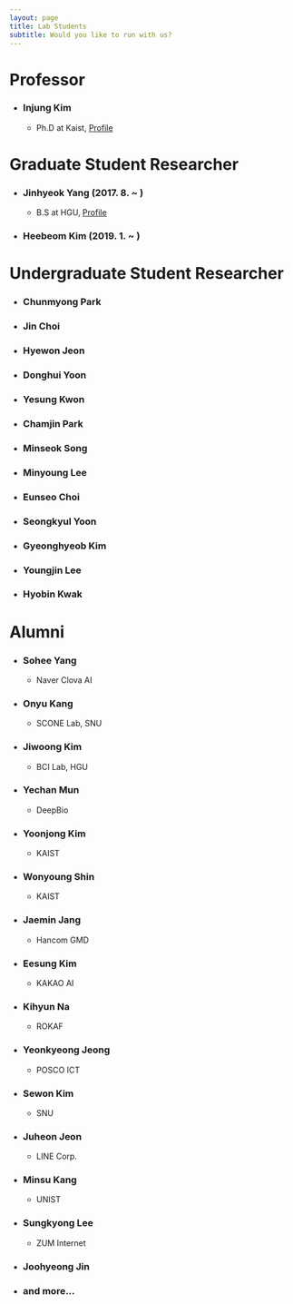 ```yaml
---
layout: page
title: Lab Students
subtitle: Would you like to run with us? 
---
```


# Professor

- ### Injung Kim
  - Ph.D at Kaist, [Profile](http://pro.handong.edu/callee/)

# Graduate Student Researcher

- ### Jinhyeok Yang (2017. 8. ~ )
  - B.S at HGU, [Profile](https://yangyangii.github.io/)

- ### Heebeom Kim (2019. 1. ~ )

# Undergraduate Student Researcher

- ### Chunmyong Park

- ### Jin Choi

- ### Hyewon Jeon

- ### Donghui Yoon

- ### Yesung Kwon

- ### Chamjin Park

- ### Minseok Song

- ### Minyoung Lee

- ### Eunseo Choi

- ### Seongkyul Yoon

- ### Gyeonghyeob Kim

- ### Youngjin Lee

- ### Hyobin Kwak


# Alumni

- ### Sohee Yang
  - Naver Clova AI

- ### Onyu Kang
  - SCONE Lab, SNU

- ### Jiwoong Kim
  - BCI Lab, HGU

- ### Yechan Mun
  - DeepBio

- ### Yoonjong Kim
  - KAIST

- ### Wonyoung Shin
  - KAIST

- ### Jaemin Jang
  - Hancom GMD

- ### Eesung Kim
  - KAKAO AI

- ### Kihyun Na
  - ROKAF

- ### Yeonkyeong Jeong
  - POSCO ICT

- ### Sewon Kim
  - SNU

- ### Juheon Jeon
  - LINE Corp.

- ### Minsu Kang
  - UNIST

- ### Sungkyong Lee
  - ZUM Internet

- ### Joohyeong Jin
- ### and more...
